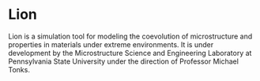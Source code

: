 Lion
=====

Lion is a simulation tool for modeling the coevolution of microstructure and properties in materials under extreme environments. It is under development by the Microstructure Science and Engineering Laboratory at Pennsylvania State University under the direction of Professor Michael Tonks.
